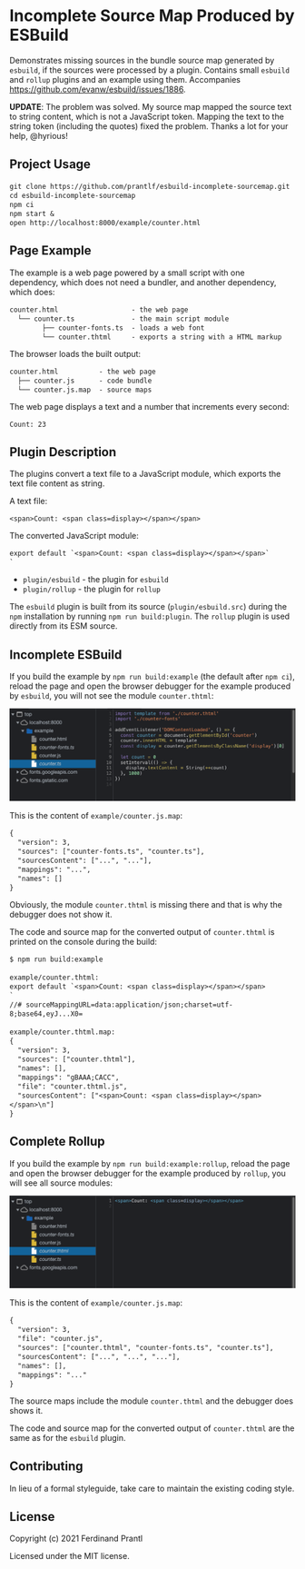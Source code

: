 # Incomplete Source Map Produced by ESBuild

Demonstrates missing sources in the bundle source map generated by `esbuild`, if the sources were processed by a plugin. Contains small `esbuild` and `rollup` plugins and an example using them. Accompanies https://github.com/evanw/esbuild/issues/1886.

**UPDATE**: The problem was solved. My source map mapped the source text to string content, which is not a JavaScript token. Mapping the text to the string token (including the quotes) fixed the problem. Thanks a lot for your help, @hyrious!

## Project Usage

    git clone https://github.com/prantlf/esbuild-incomplete-sourcemap.git
    cd esbuild-incomplete-sourcemap
    npm ci
    npm start &
    open http://localhost:8000/example/counter.html

## Page Example

The example is a web page powered by a small script with one dependency, which does not need a bundler, and another dependency, which does:

    counter.html                  - the web page
      └── counter.ts              - the main script module
            ├── counter-fonts.ts  - loads a web font
            └── counter.thtml     - exports a string with a HTML markup

The browser loads the built output:

    counter.html          - the web page
      ├── counter.js      - code bundle
      └── counter.js.map  - source maps

The web page displays a text and a number that increments every second:

    Count: 23

## Plugin Description

The plugins convert a text file to a JavaScript module, which exports the text file content as string.

A text file:

    <span>Count: <span class=display></span></span>

The converted JavaScript module:

    export default `<span>Count: <span class=display></span></span>`
    `

* `plugin/esbuild` - the plugin for `esbuild`
* `plugin/rollup` - the plugin for `rollup`

The `esbuild` plugin is built from its source (`plugin/esbuild.src`) during the `npm` installation by running `npm run build:plugin`. The `rollup` plugin is used directly from its ESM source.

## Incomplete ESBuild

If you build the example by `npm run build:example` (the default after `npm ci`), reload the page and open the browser debugger for the example produced by `esbuild`, you will not see the module `counter.thtml`:

![esbuild - incomplete](doc/esbuild-incomplete.png)

This is the content of `example/counter.js.map`:

    {
      "version": 3,
      "sources": ["counter-fonts.ts", "counter.ts"],
      "sourcesContent": ["...", "..."],
      "mappings": "...",
      "names": []
    }

Obviously, the module `counter.thtml` is missing there and that is why the debugger does not show it.

The code and source map for the converted output of `counter.thtml` is printed on the console during the build:

    $ npm run build:example

    example/counter.thtml:
    export default `<span>Count: <span class=display></span></span>
    `
    //# sourceMappingURL=data:application/json;charset=utf-8;base64,eyJ...X0=

    example/counter.thtml.map:
    {
      "version": 3,
      "sources": ["counter.thtml"],
      "names": [],
      "mappings": "gBAAA;CACC",
      "file": "counter.thtml.js",
      "sourcesContent": ["<span>Count: <span class=display></span></span>\n"]
    }

## Complete Rollup

If you build the example by `npm run build:example:rollup`, reload the page and open the browser debugger for the example produced by `rollup`, you will see all source modules:

![rollup - complete](doc/rollup-complete.png)

This is the content of `example/counter.js.map`:

    {
      "version": 3,
      "file": "counter.js",
      "sources": ["counter.thtml", "counter-fonts.ts", "counter.ts"],
      "sourcesContent": ["...", "...", "..."],
      "names": [],
      "mappings": "..."
    }

The source maps include the module `counter.thtml` and the debugger does shows it.

The code and source map for the converted output of `counter.thtml` are the same as for the `esbuild` plugin.

## Contributing

In lieu of a formal styleguide, take care to maintain the existing coding style.

## License

Copyright (c) 2021 Ferdinand Prantl

Licensed under the MIT license.

[@prantlf/dom-lite]: https://github.com/prantlf/dom-lite#readme
[Rollup]: https://rollupjs.org/
[esbuild]: https://esbuild.github.io/
[`options` parameter]: https://sass-lang.com/documentation/js-api/interfaces/Options
[`sass` compiler]: https://sass-lang.com/documentation/js-api
